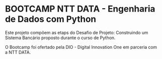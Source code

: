 # BOOTCAMP NTT DATA - Engenharia de Dados com Python

Este projeto compõem as etaps do Desafio de Projeto: Construindo um Sistema Bancário proposto durante o curso de Python. 

O Bootcamp foi ofertado pela DIO - Digital Innovation One em parceria com a NTT DATA. 
